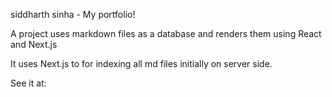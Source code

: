 siddharth sinha - My portfolio!

A project uses markdown files as a database and renders them using React and Next.js

It uses Next.js to for indexing all md files initially on server side. 

See it at:
